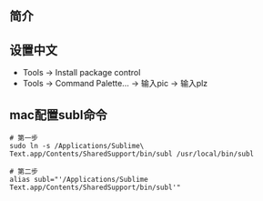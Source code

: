 ## 简介



## 设置中文

- Tools -> Install package control
- Tools -> Command Palette... -> 输入pic -> 输入plz



## mac配置subl命令

```shell
# 第一步
sudo ln -s /Applications/Sublime\ Text.app/Contents/SharedSupport/bin/subl /usr/local/bin/subl

# 第二步
alias subl="'/Applications/Sublime Text.app/Contents/SharedSupport/bin/subl'"
```

